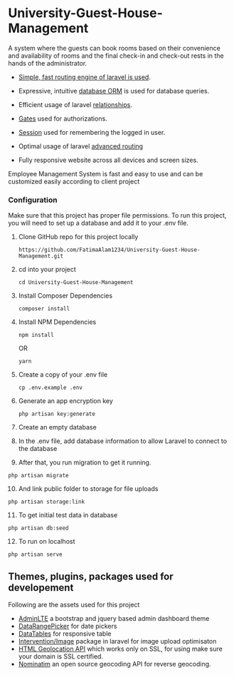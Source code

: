 # University-Guest-House-Management
A system where the guests can book rooms based on their convenience and availability of rooms and the final check-in and check-out rests in the hands of the administrator.

- [Simple, fast routing engine of laravel is used](https://laravel.com/docs/routing).

- Expressive, intuitive [database ORM](https://laravel.com/docs/eloquent) is used for database queries.
- Efficient usage of laravel [relationships](https://laravel.com/docs/7.x/eloquent-relationships).

- [Gates](https://laravel.com/docs/7.x/authorization) used  for authorizations.
- [Session](https://laravel.com/docs/7.x/session) used for remembering the logged in user.
- Optimal usage of laravel [advanced routing](https://laravel.com/docs/4.2/routing)
- Fully responsive website across all devices and screen sizes.

Employee Management System is fast and easy to use and can be customized easily according to client project


### Configuration

Make sure that this project has proper file permissions.
To run this project, you will need to set up a database and  add it to your .env file.
1. Clone GitHub repo for this project locally

	```console
	https://github.com/FatimaAlam1234/University-Guest-House-Management.git
	```

2. cd into your project
	```console
	cd University-Guest-House-Management
	```
3.  Install Composer Dependencies
	```console
	composer install
	```
4. Install NPM Dependencies
	```console
	npm install 
	```
	OR
	```console
	yarn
	```	

5.  Create a copy of your .env file
	```console
	cp .env.example .env
	```

6.  Generate an app encryption key
	```console
	php artisan key:generate
	```

7.  Create an empty database 

8.  In the .env file, add database information to allow Laravel to connect to the database

9.  After that, you run migration to get it running.

```console
php artisan migrate
```

 10. And link public folder to storage for file uploads

```console
php artisan storage:link
```

11. To get initial test data in database

```console
php artisan db:seed
```
12. To run on localhost

```console
php artisan serve
```



## Themes, plugins, packages used for developement
Following are the assets used for this project
-	[AdminLTE](https://adminlte.io/) a bootstrap and jquery based admin dashboard theme
-	[DataRangePicker](https://www.daterangepicker.com/) for date pickers
-	[DataTables](https://datatables.net/) for responsive table
-	[Intervention/Image](http://image.intervention.io/getting_started/installation) package in laravel for image upload optimisaton
-	[HTML Geolocation API](https://www.w3schools.com/html/html5_geolocation.asp) which works only on SSL, for using make sure your domain is SSL certified.
-	[Nominatim](https://nominatim.org/) an open source geocoding API for reverse geocoding.
